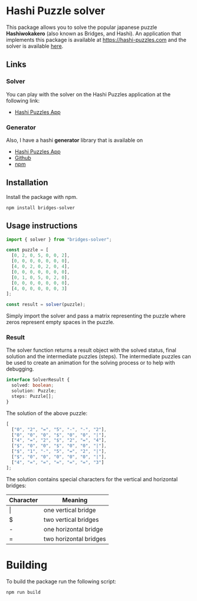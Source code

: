 # Hashi Puzzle solver

This package allows you to solve the popular japanese puzzle **Hashiwokakero** (also known as Bridges, and Hashi). An application that implements this package is available at https://hashi-puzzles.com and the solver is available [here](https://hashi-puzzles.com/solve).

## Links 

### Solver 
You can play with the solver on the Hashi Puzzles application at the following link:
- [Hashi Puzzles App](https://hashi-puzzles.com/solve)

###  Generator 
Also, I have a hashi **generator** library that is available on
- [Hashi Puzzles App](https://hashi-puzzles.com/generator)
- [Github](https://github.com/tonivrbic/bridges-generator)
- [npm](https://www.npmjs.com/package/bridges-generator) 

## Installation

Install the package with npm.

```
npm install bridges-solver
```

## Usage instructions

```javascript
import { solver } from "bridges-solver";

const puzzle = [
  [0, 2, 0, 5, 0, 0, 2],
  [0, 0, 0, 0, 0, 0, 0],
  [4, 0, 2, 0, 2, 0, 4],
  [0, 0, 0, 0, 0, 0, 0],
  [0, 1, 0, 5, 0, 2, 0],
  [0, 0, 0, 0, 0, 0, 0],
  [4, 0, 0, 0, 0, 0, 3]
];

const result = solver(puzzle);
```

Simply import the solver and pass a matrix representing the puzzle where zeros represent empty spaces in the puzzle.

### Result

The solver function returns a result object with the solved status, final solution and the intermediate puzzles (steps). The intermediate puzzles can be used to create an animation for the solving process or to help with debugging.

```typescript
interface SolverResult {
  solved: boolean;
  solution: Puzzle;
  steps: Puzzle[];
}
```

The solution of the above puzzle:

```javascript
[
  ["0", "2", "=", "5", "-", "-", "2"],
  ["0", "0", "0", "$", "0", "0", "|"],
  ["4", "=", "2", "$", "2", "=", "4"],
  ["$", "0", "0", "$", "0", "0", "|"],
  ["$", "1", "-", "5", "=", "2", "|"],
  ["$", "0", "0", "0", "0", "0", "|"],
  ["4", "=", "=", "=", "=", "=", "3"]
];
```

The solution contains special characters for the vertical and horizontal bridges:

| Character | Meaning                |
| --------- | ---------------------- |
| \|        | one vertical bridge    |
| \$        | two vertical bridges   |
| -         | one horizontal bridge  |
| =         | two horizontal bridges |

# Building

To build the package run the following script:

```
npm run build
```
